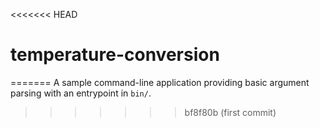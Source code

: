 <<<<<<< HEAD
# temperature-conversion
=======
A sample command-line application providing basic argument parsing with an entrypoint in `bin/`.
>>>>>>> bf8f80b (first commit)
